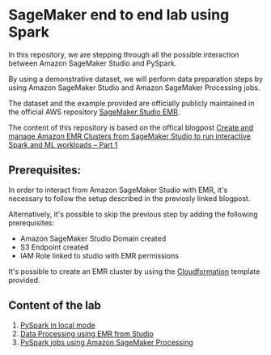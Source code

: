 # SageMaker end to end lab using Spark

In this repository, we are stepping through all the possible interaction between Amazon SageMaker Studio and PySpark.

By using a demonstrative dataset, we will perform data preparation steps by using Amazon SageMaker Studio and 
Amazon SageMaker Processing jobs.

The dataset and the example provided are officially publicly maintained in the official AWS repository
[SageMaker Studio EMR](https://github.com/aws-samples/sagemaker-studio-emr).

The content of this repository is based on the offical blogpost 
[Create and manage Amazon EMR Clusters from SageMaker Studio to run interactive Spark and ML workloads – Part 1](https://aws.amazon.com/blogs/machine-learning/part-1-create-and-manage-amazon-emr-clusters-from-sagemaker-studio-to-run-interactive-spark-and-ml-workloads/)

## Prerequisites:

In order to interact from Amazon SageMaker Studio with EMR, it's necessary to follow the setup described in the previosly 
linked blogpost.

Alternatively, it's possible to skip the previous step by adding the following prerequisites:

* Amazon SageMaker Studio Domain created
* S3 Endpoint created
* IAM Role linked to studio with EMR permissions

It's possible to create an EMR cluster by using the [Cloudformation](cloudformation/emr_template.yaml) template provided.

## Content of the lab

1. [PySpark in local mode](labs/00-notebook-local-pyspark/00-notebook-local-pyspark.ipynb)
2. [Data Processing using EMR from Studio](labs/01-notebook-sparkmagic-emr/01-spark-emr.ipynb)
3. [PySpark jobs using Amazon SageMaker Processing](labs/02-processing-job-spark/02-processing-job-spark.ipynb)